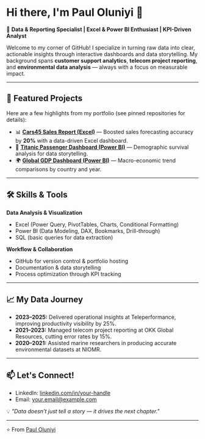 # Hi there, I'm Paul Oluniyi 👋

🎯 **Data & Reporting Specialist | Excel & Power BI Enthusiast | KPI-Driven Analyst**

Welcome to my corner of GitHub! I specialize in turning raw data into clear, actionable insights through interactive dashboards and data storytelling. My background spans **customer support analytics**, **telecom project reporting**, and **environmental data analysis** — always with a focus on measurable impact.

---

## 🚀 Featured Projects
Here are a few highlights from my portfolio (see pinned repositories for details):

- 📊 **[Cars45 Sales Report (Excel)](https://github.com/your-username/data-portfolio/tree/main/Excel/Cars45-Sales-Report)** — Boosted sales forecasting accuracy by **20%** with a data-driven Excel dashboard.
- 🚢 **[Titanic Passenger Dashboard (Power BI)](https://github.com/your-username/data-portfolio/tree/main/PowerBI/Titanic-Dashboard)** — Demographic survival analysis for data storytelling.
- 🌍 **[Global GDP Dashboard (Power BI)](https://github.com/your-username/data-portfolio/tree/main/PowerBI/GDP-Dashboard)** — Macro-economic trend comparisons by country and year.

---

## 🛠️ Skills & Tools
**Data Analysis & Visualization**
- Excel (Power Query, PivotTables, Charts, Conditional Formatting)
- Power BI (Data Modeling, DAX, Bookmarks, Drill-through)
- SQL (basic queries for data extraction)

**Workflow & Collaboration**
- GitHub for version control & portfolio hosting
- Documentation & data storytelling
- Process optimization through KPI tracking

---

## 📈 My Data Journey
- **2023–2025:** Delivered operational insights at Teleperformance, improving productivity visibility by 25%.
- **2021–2023:** Managed telecom project reporting at OKK Global Resources, cutting error rates by 15%.
- **2020–2021:** Assisted marine researchers in producing accurate environmental datasets at NIOMR.

---

## 📫 Let's Connect!
- LinkedIn: [linkedin.com/in/your-handle](https://linkedin.com/in/your-handle)
- Email: your.email@example.com

💡 *"Data doesn’t just tell a story — it drives the next chapter."*

---

⭐️ From [Paul Oluniyi](https://github.com/your-username)
